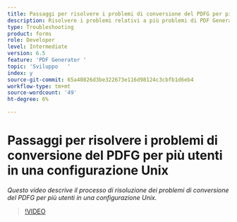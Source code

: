 ```yaml
---
title: Passaggi per risolvere i problemi di conversione del PDFG per più utenti in una configurazione Unix
description: Risolvere i problemi relativi a più problemi di PDF Generator dell'utente in UNIX Setup.
type: Troubleshooting
product: forms
role: Developer
level: Intermediate
version: 6.5
feature: 'PDF Generator '
topic: 'Sviluppo   '
index: y
source-git-commit: 65a40826d3be322673e116d98124c3cbfb1d6eb4
workflow-type: tm+mt
source-wordcount: '49'
ht-degree: 6%

---
```



# Passaggi per risolvere i problemi di conversione del PDFG per più utenti in una configurazione Unix

*Questo video descrive il processo di risoluzione dei problemi di conversione del PDFG per più utenti in una configurazione Unix.*

>[!VIDEO](https://video.tv.adobe.com/v/335549?quality=9&learn=on)


